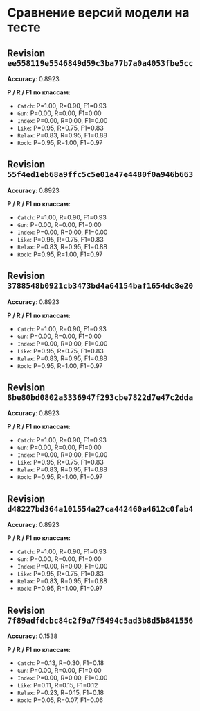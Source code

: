 # Сравнение версий модели на тесте

## Revision `ee558119e5546849d59c3ba77b7a0a4053fbe5cc`

**Accuracy**: 0.8923  

**P / R / F1 по классам:**  
- `Catch`: P=1.00, R=0.90, F1=0.93
- `Gun`: P=0.00, R=0.00, F1=0.00
- `Index`: P=0.00, R=0.00, F1=0.00
- `Like`: P=0.95, R=0.75, F1=0.83
- `Relax`: P=0.83, R=0.95, F1=0.88
- `Rock`: P=0.95, R=1.00, F1=0.97
## Revision `55f4ed1eb68a9ffc5c5e01a47e4480f0a946b663`

**Accuracy**: 0.8923  

**P / R / F1 по классам:**  
- `Catch`: P=1.00, R=0.90, F1=0.93
- `Gun`: P=0.00, R=0.00, F1=0.00
- `Index`: P=0.00, R=0.00, F1=0.00
- `Like`: P=0.95, R=0.75, F1=0.83
- `Relax`: P=0.83, R=0.95, F1=0.88
- `Rock`: P=0.95, R=1.00, F1=0.97
## Revision `3788548b0921cb3473bd4a64154baf1654dc8e20`

**Accuracy**: 0.8923  

**P / R / F1 по классам:**  
- `Catch`: P=1.00, R=0.90, F1=0.93
- `Gun`: P=0.00, R=0.00, F1=0.00
- `Index`: P=0.00, R=0.00, F1=0.00
- `Like`: P=0.95, R=0.75, F1=0.83
- `Relax`: P=0.83, R=0.95, F1=0.88
- `Rock`: P=0.95, R=1.00, F1=0.97
## Revision `8be80bd0802a3336947f293cbe7822d7e47c2dda`

**Accuracy**: 0.8923  

**P / R / F1 по классам:**  
- `Catch`: P=1.00, R=0.90, F1=0.93
- `Gun`: P=0.00, R=0.00, F1=0.00
- `Index`: P=0.00, R=0.00, F1=0.00
- `Like`: P=0.95, R=0.75, F1=0.83
- `Relax`: P=0.83, R=0.95, F1=0.88
- `Rock`: P=0.95, R=1.00, F1=0.97
## Revision `d48227bd364a101554a27ca442460a4612c0fab4`

**Accuracy**: 0.8923  

**P / R / F1 по классам:**  
- `Catch`: P=1.00, R=0.90, F1=0.93
- `Gun`: P=0.00, R=0.00, F1=0.00
- `Index`: P=0.00, R=0.00, F1=0.00
- `Like`: P=0.95, R=0.75, F1=0.83
- `Relax`: P=0.83, R=0.95, F1=0.88
- `Rock`: P=0.95, R=1.00, F1=0.97
## Revision `7f89adfdcbc84c2f9a7f5494c5ad3b8d5b841556`

**Accuracy**: 0.1538  

**P / R / F1 по классам:**  
- `Catch`: P=0.13, R=0.30, F1=0.18
- `Gun`: P=0.00, R=0.00, F1=0.00
- `Index`: P=0.00, R=0.00, F1=0.00
- `Like`: P=0.11, R=0.15, F1=0.12
- `Relax`: P=0.23, R=0.15, F1=0.18
- `Rock`: P=0.05, R=0.07, F1=0.06
